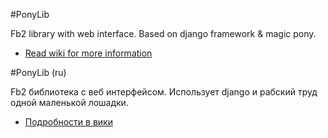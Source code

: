 #PonyLib

Fb2 library with web interface. Based on django framework & magic pony.

* [Read wiki for more information](https://github.com/maizy/PonyLib/wiki)

#PonyLib (ru)

Fb2 библиотека с веб интерфейсом. Использует django и рабский труд одной маленькой лошадки.

* [Подробности в вики](https://github.com/maizy/PonyLib/wiki)